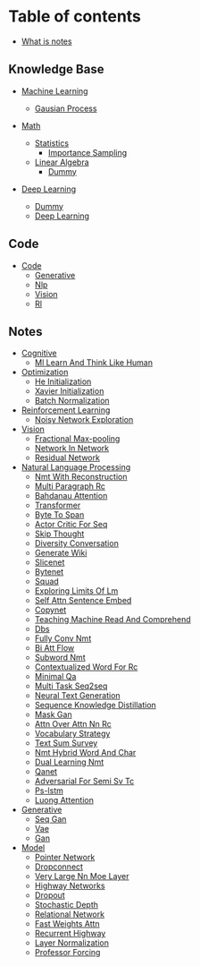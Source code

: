 
# Table of contents

* [What is notes](README.md)

## Knowledge Base

* [Machine Learning]()
    * [Gausian Process](knowledge/machine_learning/gausian_process.md)
* [Math]()
    * [Statistics]()
        * [Importance Sampling](knowledge/math/statistics/importance_sampling.md)
    * [Linear Algebra]()
        * [Dummy](knowledge/math/linear_algebra/dummy.md)

* [Deep Learning]()
    * [Dummy](knowledge/deep_learning/dummy.md)
    * [Deep Learning](knowledge/deep_learning/deep_learning.md)

## Code

* [Code]()
    * [Generative](code/generative.md)
    * [Nlp](code/nlp.md)
    * [Vision](code/vision.md)
    * [Rl](code/rl.md)

## Notes

* [Cognitive]()
    * [Ml Learn And Think Like Human](notes/Cognitive/ml_learn_and_think_like_human.md)
* [Optimization]()
    * [He Initialization](notes/Optimization/he_initialization.md)
    * [Xavier Initialization](notes/Optimization/xavier_initialization.md)
    * [Batch Normalization](notes/Optimization/batch_normalization.md)
* [Reinforcement Learning]()
    * [Noisy Network Exploration](notes/Reinforcement_Learning/noisy_network_exploration.md)
* [Vision]()
    * [Fractional Max-pooling](notes/Vision/fractional_max-pooling.md)
    * [Network In Network](notes/Vision/network_in_network.md)
    * [Residual Network](notes/Vision/residual_network.md)
* [Natural Language Processing]()
    * [Nmt With Reconstruction](notes/Natural_Language_Processing/nmt_with_reconstruction.md)
    * [Multi Paragraph Rc](notes/Natural_Language_Processing/multi_paragraph_rc.md)
    * [Bahdanau Attention](notes/Natural_Language_Processing/bahdanau_attention.md)
    * [Transformer](notes/Natural_Language_Processing/transformer.md)
    * [Byte To Span](notes/Natural_Language_Processing/byte_to_span.md)
    * [Actor Critic For Seq](notes/Natural_Language_Processing/actor_critic_for_seq.md)
    * [Skip Thought](notes/Natural_Language_Processing/skip_thought.md)
    * [Diversity Conversation](notes/Natural_Language_Processing/diversity_conversation.md)
    * [Generate Wiki](notes/Natural_Language_Processing/generate_wiki.md)
    * [Slicenet](notes/Natural_Language_Processing/slicenet.md)
    * [Bytenet](notes/Natural_Language_Processing/bytenet.md)
    * [Squad](notes/Natural_Language_Processing/squad.md)
    * [Exploring Limits Of Lm](notes/Natural_Language_Processing/exploring_limits_of_lm.md)
    * [Self Attn Sentence Embed](notes/Natural_Language_Processing/self_attn_sentence_embed.md)
    * [Copynet](notes/Natural_Language_Processing/copynet.md)
    * [Teaching Machine Read And Comprehend](notes/Natural_Language_Processing/teaching_machine_read_and_comprehend.md)
    * [Dbs](notes/Natural_Language_Processing/dbs.md)
    * [Fully Conv Nmt](notes/Natural_Language_Processing/fully_conv_nmt.md)
    * [Bi Att Flow](notes/Natural_Language_Processing/bi_att_flow.md)
    * [Subword Nmt](notes/Natural_Language_Processing/subword_nmt.md)
    * [Contextualized Word For Rc](notes/Natural_Language_Processing/contextualized_word_for_rc.md)
    * [Minimal Qa](notes/Natural_Language_Processing/minimal_qa.md)
    * [Multi Task Seq2seq](notes/Natural_Language_Processing/multi_task_seq2seq.md)
    * [Neural Text Generation](notes/Natural_Language_Processing/neural_text_generation.md)
    * [Sequence Knowledge Distillation](notes/Natural_Language_Processing/sequence_knowledge_distillation.md)
    * [Mask Gan](notes/Natural_Language_Processing/mask_gan.md)
    * [Attn Over Attn Nn Rc](notes/Natural_Language_Processing/attn_over_attn_nn_rc.md)
    * [Vocabulary Strategy](notes/Natural_Language_Processing/vocabulary_strategy.md)
    * [Text Sum Survey](notes/Natural_Language_Processing/text_sum_survey.md)
    * [Nmt Hybrid Word And Char](notes/Natural_Language_Processing/nmt_hybrid_word_and_char.md)
    * [Dual Learning Nmt](notes/Natural_Language_Processing/dual_learning_nmt.md)
    * [Qanet](notes/Natural_Language_Processing/qanet.md)
    * [Adversarial For Semi Sv Tc](notes/Natural_Language_Processing/adversarial_for_semi_sv_tc.md)
    * [Ps-lstm](notes/Natural_Language_Processing/ps-lstm.md)
    * [Luong Attention](notes/Natural_Language_Processing/luong_attention.md)
* [Generative]()
    * [Seq Gan](notes/Generative/seq_gan.md)
    * [Vae](notes/Generative/vae.md)
    * [Gan](notes/Generative/gan.md)
* [Model]()
    * [Pointer Network](notes/Model/pointer_network.md)
    * [Dropconnect](notes/Model/dropconnect.md)
    * [Very Large Nn Moe Layer](notes/Model/very_large_nn_moe_layer.md)
    * [Highway Networks](notes/Model/highway_networks.md)
    * [Dropout](notes/Model/dropout.md)
    * [Stochastic Depth](notes/Model/stochastic_depth.md)
    * [Relational Network](notes/Model/relational_network.md)
    * [Fast Weights Attn](notes/Model/fast_weights_attn.md)
    * [Recurrent Highway](notes/Model/recurrent_highway.md)
    * [Layer Normalization](notes/Model/layer_normalization.md)
    * [Professor Forcing](notes/Model/professor_forcing.md)

